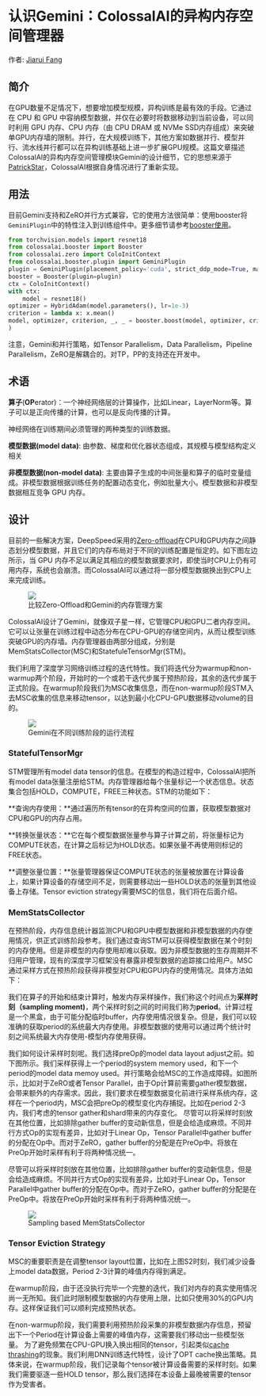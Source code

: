 # 认识Gemini：ColossalAI的异构内存空间管理器

作者: [Jiarui Fang](https://github.com/feifeibear)

## 简介

在GPU数量不足情况下，想要增加模型规模，异构训练是最有效的手段。它通过在 CPU 和 GPU 中容纳模型数据，并仅在必要时将数据移动到当前设备，可以同时利用 GPU 内存、CPU 内存（由 CPU DRAM 或 NVMe SSD内存组成）来突破单GPU内存墙的限制。并行，在大规模训练下，其他方案如数据并行、模型并行、流水线并行都可以在异构训练基础上进一步扩展GPU规模。这篇文章描述ColossalAI的异构内存空间管理模块Gemini的设计细节，它的思想来源于[PatrickStar](https://arxiv.org/abs/2108.05818)，ColossalAI根据自身情况进行了重新实现。

## 用法

目前Gemini支持和ZeRO并行方式兼容，它的使用方法很简单：使用booster将`GeminiPlugin`中的特性注入到训练组件中。更多细节请参考[booster使用](../basics/booster_api.md)。

```python
from torchvision.models import resnet18
from colossalai.booster import Booster
from colossalai.zero import ColoInitContext
from colossalai.booster.plugin import GeminiPlugin
plugin = GeminiPlugin(placement_policy='cuda', strict_ddp_mode=True, max_norm=1.0, initial_scale=2**5)
booster = Booster(plugin=plugin)
ctx = ColoInitContext()
with ctx:
    model = resnet18()
optimizer = HybridAdam(model.parameters(), lr=1e-3)
criterion = lambda x: x.mean()
model, optimizer, criterion, _, _ = booster.boost(model, optimizer, criterion)
)
```

注意，Gemini和并行策略，如Tensor Parallelism，Data Parallelism，Pipeline Parallelism，ZeRO是解耦合的。对TP，PP的支持还在开发中。

## 术语

**算子**(**OP**erator)：一个神经网络层的计算操作，比如Linear，LayerNorm等。算子可以是正向传播的计算，也可以是反向传播的计算。

神经网络在训练期间必须管理的两种类型的训练数据。

**模型数据(model data)**: 由参数、梯度和优化器状态组成，其规模与模型结构定义相关

**非模型数据(non-model data)**: 主要由算子生成的中间张量和算子的临时变量组成。非模型数据根据训练任务的配置动态变化，例如批量大小。模型数据和非模型数据相互竞争 GPU 内存。

## 设计

目前的一些解决方案，DeepSpeed采用的[Zero-offload](https://arxiv.org/abs/2101.06840)在CPU和GPU内存之间静态划分模型数据，并且它们的内存布局对于不同的训练配置是恒定的。如下图左边所示，当 GPU 内存不足以满足其相应的模型数据要求时，即使当时CPU上仍有可用内存，系统也会崩溃。而ColossalAI可以通过将一部分模型数据换出到CPU上来完成训练。

<figure style={{textAlign: "center"}}>
<img src="https://raw.githubusercontent.com/hpcaitech/public_assets/main/colossalai/img/tutorial/gemini/deepspeed_compare.png"/>
<figcaption>比较Zero-Offload和Gemini的内存管理方案</figcaption>
</figure>


ColossalAI设计了Gemini，就像双子星一样，它管理CPU和GPU二者内存空间。它可以让张量在训练过程中动态分布在CPU-GPU的存储空间内，从而让模型训练突破GPU的内存墙。内存管理器由两部分组成，分别是MemStatsCollector(MSC)和StatefuleTensorMgr(STM)。


我们利用了深度学习网络训练过程的迭代特性。我们将迭代分为warmup和non-warmup两个阶段，开始时的一个或若干迭代步属于预热阶段，其余的迭代步属于正式阶段。在warmup阶段我们为MSC收集信息，而在non-warmup阶段STM入去MSC收集的信息来移动tensor，以达到最小化CPU-GPU数据移动volume的目的。

<figure style={{textAlign: "center"}}>
<img src="https://raw.githubusercontent.com/hpcaitech/public_assets/main/colossalai/img/tutorial/gemini/gemini_workflow.png"/>
<figcaption>Gemini在不同训练阶段的运行流程</figcaption>
</figure>


### StatefulTensorMgr

STM管理所有model data tensor的信息。在模型的构造过程中，ColossalAI把所有model data张量注册给STM。内存管理器给每个张量标记一个状态信息。状态集合包括HOLD，COMPUTE，FREE三种状态。STM的功能如下：

**查询内存使用：**通过遍历所有tensor的在异构空间的位置，获取模型数据对CPU和GPU的内存占用。

**转换张量状态：**它在每个模型数据张量参与算子计算之前，将张量标记为COMPUTE状态，在计算之后标记为HOLD状态。如果张量不再使用则标记的FREE状态。

**调整张量位置：**张量管理器保证COMPUTE状态的张量被放置在计算设备上，如果计算设备的存储空间不足，则需要移动出一些HOLD状态的张量到其他设备上存储。Tensor eviction strategy需要MSC的信息，我们将在后面介绍。


### MemStatsCollector
在预热阶段，内存信息统计器监测CPU和GPU中模型数据和非模型数据的内存使用情况，供正式训练阶段参考。我们通过查询STM可以获得模型数据在某个时刻的内存使用。但是非模型的内存使用却难以获取。因为非模型数据的生存周期并不归用户管理，现有的深度学习框架没有暴露非模型数据的追踪接口给用户。MSC通过采样方式在预热阶段获得非模型对CPU和GPU内存的使用情况。具体方法如下：

我们在算子的开始和结束计算时，触发内存采样操作，我们称这个时间点为**采样时刻（sampling moment)**，两个采样时刻之间的时间我们称为**period**。计算过程是一个黑盒，由于可能分配临时buffer，内存使用情况很复杂。但是，我们可以较准确的获取period的系统最大内存使用。非模型数据的使用可以通过两个统计时刻之间系统最大内存使用-模型内存使用获得。

我们如何设计采样时刻呢。我们选择preOp的model data layout adjust之前。如下图所示。我们采样获得上一个period的system memory used，和下一个period的model data memoy used。并行策略会给MSC的工作造成障碍。如图所示，比如对于ZeRO或者Tensor Parallel，由于Op计算前需要gather模型数据，会带来额外的内存需求。因此，我们要求在模型数据变化前进行采样系统内存，这样在一个period内，MSC会把preOp的模型变化内存捕捉。比如在period 2-3内，我们考虑的tensor gather和shard带来的内存变化。
尽管可以将采样时刻放在其他位置，比如排除gather buffer的变动新信息，但是会给造成麻烦。不同并行方式Op的实现有差异，比如对于Linear Op，Tensor Parallel中gather buffer的分配在Op中。而对于ZeRO，gather buffer的分配是在PreOp中。将放在PreOp开始时采样有利于将两种情况统一。


尽管可以将采样时刻放在其他位置，比如排除gather buffer的变动新信息，但是会给造成麻烦。不同并行方式Op的实现有差异，比如对于Linear Op，Tensor Parallel中gather buffer的分配在Op中。而对于ZeRO，gather buffer的分配是在PreOp中。将放在PreOp开始时采样有利于将两种情况统一。

<figure style={{textAlign: "center"}}>
<img src="https://raw.githubusercontent.com/hpcaitech/public_assets/main/colossalai/img/tutorial/gemini/gemini_mem_curve.png"/>
<figcaption>Sampling based MemStatsCollector</figcaption>
</figure>

### Tensor Eviction Strategy

MSC的重要职责是在调整tensor layout位置，比如在上图S2时刻，我们减少设备上model data数据，Period 2-3计算的峰值内存得到满足。

在warmup阶段，由于还没执行完毕一个完整的迭代，我们对内存的真实使用情况尚一无所知。我们此时限制模型数据的内存使用上限，比如只使用30%的GPU内存。这样保证我们可以顺利完成预热状态。

在non-warmup阶段，我们需要利用预热阶段采集的非模型数据内存信息，预留出下一个Period在计算设备上需要的峰值内存，这需要我们移动出一些模型张量。
为了避免频繁在CPU-GPU换入换出相同的tensor，引起类似[cache thrashing](https://en.wikipedia.org/wiki/Thrashing_(computer_science))的现象。我们利用DNN训练迭代特性，设计了OPT cache换出策略。具体来说，在warmup阶段，我们记录每个tensor被计算设备需要的采样时刻。如果我们需要驱逐一些HOLD tensor，那么我们选择在本设备上最晚被需要的tensor作为受害者。

<!-- doc-test-command: torchrun --standalone --nproc_per_node=1 meet_gemini.py  -->
